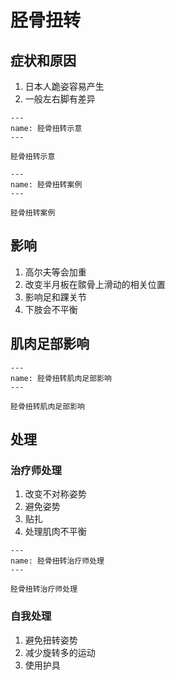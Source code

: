 # 胫骨扭转

## 症状和原因

1. 日本人跪姿容易产生
2. 一般左右脚有差异

```{figure} /_static/img/2022-02-02-21-00-28.png
---
name: 胫骨扭转示意
---

胫骨扭转示意
```

```{figure} /_static/img/2022-02-02-21-01-07.png
---
name: 胫骨扭转案例
---

胫骨扭转案例
```

## 影响

1. 高尔夫等会加重
2. 改变半月板在髌骨上滑动的相关位置
3. 影响足和踝关节
4. 下肢会不平衡

## 肌肉足部影响

```{figure} /_static/img/2022-02-02-21-05-25.png
---
name: 胫骨扭转肌肉足部影响
---

胫骨扭转肌肉足部影响
```

## 处理

### 治疗师处理

1. 改变不对称姿势
2. 避免姿势
3. 贴扎
4. 处理肌肉不平衡

```{figure} /_static/img/2022-02-02-21-06-36.png
---
name: 胫骨扭转治疗师处理
---

胫骨扭转治疗师处理
```

### 自我处理

1. 避免扭转姿势
2. 减少旋转多的运动
3. 使用护具